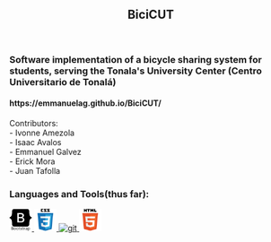 <h2 align="center" color="green">BiciCUT</h2>
<br>
<h3 align="left">Software implementation of a bicycle sharing system for students, serving the Tonala's University Center (Centro Universitario de Tonalá)</h3>

<h4 align="left">https://emmanuelag.github.io/BiciCUT/</h4>
<p align="left">
  Contributors:
    <br>- Ivonne Amezola
    <br>- Isaac Avalos
    <br>- Emmanuel Galvez
    <br>- Erick Mora
    <br>- Juan Tafolla
</p>

<h3 align="left">Languages and Tools(thus far):</h3>
<p align="left"> <a href="https://getbootstrap.com" target="_blank" rel="noreferrer"> <img src="https://raw.githubusercontent.com/devicons/devicon/master/icons/bootstrap/bootstrap-plain-wordmark.svg" alt="bootstrap" width="40" height="40"/> </a> <a href="https://www.w3schools.com/css/" target="_blank" rel="noreferrer"> <img src="https://raw.githubusercontent.com/devicons/devicon/master/icons/css3/css3-original-wordmark.svg" alt="css3" width="40" height="40"/> </a> <a href="https://git-scm.com/" target="_blank" rel="noreferrer"> <img src="https://www.vectorlogo.zone/logos/git-scm/git-scm-icon.svg" alt="git" width="40" height="40"/> </a> <a href="https://www.w3.org/html/" target="_blank" rel="noreferrer"> <img src="https://raw.githubusercontent.com/devicons/devicon/master/icons/html5/html5-original-wordmark.svg" alt="html5" width="40" height="40"/> </a> </p>
